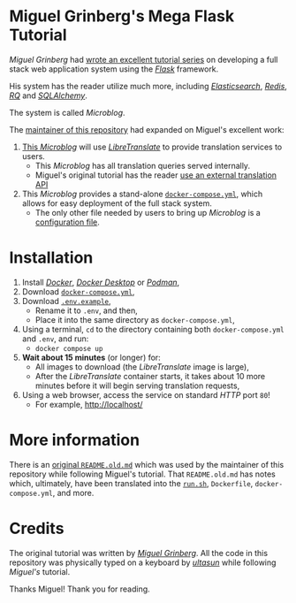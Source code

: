 # Miguel Grinberg's Mega Flask Tutorial

*Miguel Grinberg* had [wrote an excellent tutorial series](https://blog.miguelgrinberg.com/post/the-flask-mega-tutorial-part-i-hello-world) on developing a full stack web application system using the [*Flask*](https://flask.palletsprojects.com/en/2.2.x/) framework.

His system has the reader utilize much more, including [*Elasticsearch*](https://www.elastic.co/), [*Redis*](https://redis.io), [*RQ*](https://python-rq.org) and [*SQLAlchemy*](https://flask-sqlalchemy.palletsprojects.com).

The system is called *Microblog*.

The [maintainer of this repository](https://github.com/ultasun) had expanded on Miguel's excellent work:
1. [This *Microblog*](https://github.com/ultasun/miguel_mega_flask/blob/master/app/translate.py) will use [*LibreTranslate*](https://github.com/LibreTranslate/LibreTranslate) to provide translation services to users.
   - This *Microblog* has all translation queries served internally.
   - Miguel's original tutorial has the reader [use an external translation API](https://blog.miguelgrinberg.com/post/the-flask-mega-tutorial-part-xiv-ajax/page/4)
2. This *Microblog* provides a stand-alone [`docker-compose.yml`](https://github.com/ultasun/miguel_mega_flask/blob/master/docker-compose.yml), which allows for easy deployment of the full stack system.
   - The only other file needed by users to bring up *Microblog* is a [configuration file](https://github.com/ultasun/miguel_mega_flask/blob/master/.env.example).

# Installation
1. Install [*Docker*](https://www.docker.com/), [*Docker Desktop*](https://www.docker.com/products/docker-desktop/) or [*Podman*](https://podman.io),
2. Download [`docker-compose.yml`](https://github.com/ultasun/miguel_mega_flask/blob/master/docker-compose.yml),
3. Download [`.env.example`](https://github.com/ultasun/miguel_mega_flask/blob/master/.env.example),
   - Rename it to `.env`, and then,
   - Place it into the same directory as `docker-compose.yml`,
4. Using a terminal, `cd` to the directory containing both `docker-compose.yml` and `.env`, and run:
   - `docker compose up`
5. **Wait about 15 minutes** (or longer) for:
   - All images to download (the *LibreTranslate* image is large),
   - After the *LibreTranslate* container starts, it takes about 10 more minutes before it will begin serving translation requests,
6. Using a web browser, access the service on standard *HTTP* port `80`!
   - For example, [http://localhost/](http://localhost/)

# More information
There is an [original `README.old.md`](https://github.com/ultasun/miguel_mega_flask/blob/master/README.old.md) which was used by the maintainer of this repository while following Miguel's tutorial.  That `README.old.md` has notes which, ultimately, have been translated into the [`run.sh`](https://github.com/ultasun/miguel_mega_flask/blob/master/run.sh), `Dockerfile`, `docker-compose.yml`, and more.

# Credits
The original tutorial was written by [*Miguel Grinberg*](https://blog.miguelgrinberg.com).  All the code in this repository was physically typed on a keyboard by [*ultasun*](https://github.com/ultasun) while following *Miguel's* tutorial.

Thanks Miguel!  Thank you for reading.
